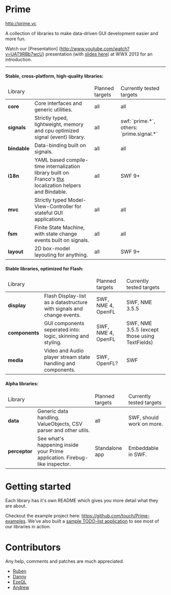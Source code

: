 # Prime

http://prime.vc

A collection of libraries to make data-driven GUI development easier and more fun.

Watch our [Presentation] (http://www.youtube.com/watch?v=UAT9RBb7wcU) presentation (with [slides here](http://wwx-2013.prime.vc)) at WWX 2013 for an introduction.

***

#### Stable, cross-platform, high-quality libraries:

<table>
 <thead><td colspan="2">Library</td> <td>Planned targets</td> <td>Currently tested targets</td></thead>
 <tr>  <td><b>core</b></td>      <td>Core interfaces and generic utilities.</td>
                           <td>all</td>  <td>all</td> </tr>
 <tr>  <td><b>signals</b></td>   <td>Strictly typed, lightweight, memory and cpu optimized signal (event) library.</td>
                           <td>all</td>  <td>swf: `prime.*`, others: `prime.signal.*`</td> </tr>
 <tr>  <td><b>bindable</b></td>  <td>Data-binding built on signals.</td>
                           <td>all</td>  <td>all</td> </tr>
 <tr>  <td><b>i18n</b></td>      <td>YAML based compile-time internalization library built on Franco's <a href="http://github.com/fponticelli/thx">thx</a> localization helpers and Bindable.</td>
                           <td>all</td>  <td>SWF 9+</td> </tr>
 <tr>  <td><b>mvc</b></td>       <td>Strictly typed Model-View-Controller for stateful GUI applications.</td>
                           <td>all</td>  <td>all</td> </tr>
 <tr>  <td><b>fsm</b></td>       <td>Finite State Machine, with state change events built on signals.</td>
                           <td>all</td>  <td>all</td> </tr>
 <tr>  <td><b>layout</b></td>    <td>2D box-model layouting for anything.</td>
                           <td>all</td>  <td>SWF 9+</td> </tr>
</table>


#### Stable libraries, optimized for Flash:

<table>
 <thead><td colspan="2">Library</td> <td>Planned targets</td> <td>Currently tested targets</td></thead>
 <tr>  <td><b>display</b></td>    <td>Flash Display-list as a datastructure with signals and change events.</td>
                            <td>SWF, NME 4, OpenFL</td>  <td>SWF, NME 3.5.5</td> </tr>
 <tr>  <td><b>components</b></td> <td>GUI components seperated into: logic, skinning and styling.</td>
                            <td>SWF, NME 4, OpenFL</td>  <td>SWF, NME 3.5.5 (except those using TextFields)</td> </tr>
 <tr>  <td><b>media</b></td>      <td>Video and Audio player stream state handling and components.</td>
                            <td>SWF, OpenFL?</td> <td>SWF</td> </tr>
</table>


#### Alpha libraries:

<table>
 <thead><td colspan="2">Library</td> <td>Planned targets</td> <td>Currently tested targets</td></thead>
 <tr>  <td><b>data</b></td>       <td>Generic data handling. ValueObjects, CSV parser and other utils.</td>
                            <td>all</td>  <td>SWF, should work on more.</td> </tr>
 <tr>  <td><b>perceptor</b></td>  <td>See what's happening inside your Prime application. Firebug-like inspector.</td>
                            <td>Standalone app</td>  <td>Embeddable in SWF.</td> </tr>
</table>


# Getting started

Each library has it's own README which gives you more detail what they are about.

Checkout the example project here: https://github.com/touch/Prime-examples.
We've also built a [sample TODO-list application](http://github.com/touch/Prime-Todo) to see most of our libraries in action.



# Contributors

Any help, comments and patches are much appreciated.


* [Ruben](https://github.com/freakinruben)
* [Danny](https://github.com/vizanto)
* [EzeQL](https://github.com/ezeql)
* [Andrew](https://github.com/apahuru)
